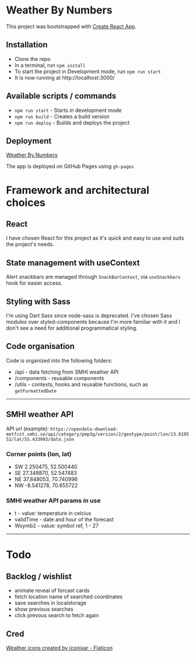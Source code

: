 # Weather By Numbers
This project was bootstrapped with [Create React App](https://github.com/facebook/create-react-app).<br>

## Installation

- Clone the repo
- In a terminal, run `npm install`
- To start the project in Development mode, run `npm run start`
- It is now running at http://localhost:3000/

## Available scripts / commands

- `npm run start` - Starts in development mode
- `npm run build` - Creates a build version
- `npm run deploy` - Builds and deploys the project

## Deployment

[Weather By Numbers](https://fermentedcat.github.io/weather-by-numbers/)

The app is deployed on GitHub Pages using `gh-pages`

# Framework and architectural choices

## React

I have chosen React for this project as it's quick and easy to use and suits the project's needs.

## State management with useContext

Alert snackbars are managed through `SnackBarContext`, via `useSnackbars` hook for easier access.

## Styling with Sass

I'm using Dart Sass since node-sass is deprecated. I've chosen Sass modules over styled-components because I'm more familiar with it and I don't see a need for additional programmatical styling.


## Code organisation

Code is organized into the following folders:

- /api - data fetching from SMHI weather API
- /components - reusable components
- /utils - contexts, hooks and reusable functions, such as `getFormattedDate`

---

## SMHI weather API
API url (example): `https://opendata-download-metfcst.smhi.se/api/category/pmp3g/version/2/geotype/point/lon/13.819552/lat/55.433993/data.json`

### Corner points (lon, lat)

- SW	2.250475, 52.500440
- SE	27.348870, 52.547483
- NE	37.848053, 70.740996
- NW	-8.541278, 70.655722

### SMHI weather API params in use

- t - value: temperature in celcius
- validTime - date and hour of the forecast
- Wsymb2 - value: symbol ref, 1 - 27

---

# Todo

## Backlog / wishlist

- animate reveal of forcast cards
- fetch location name of searched coordinates
- save searches in localstorage
- show previous searches
- click prevous search to fetch again

## Cred

<a href="https://www.flaticon.com/free-icons/weather" title="weather icons">Weather icons created by iconixar - Flaticon</a>
